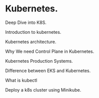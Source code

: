 # Kubernetes.
Deep Dive into K8S.

Introduction to kubernetes.

Kubernetes architecture.

Why We need Control Plane in Kubernetes.

Kubernetes Production Systems.

Difference between EKS and Kubernetes.

What is kubectl

Deploy a k8s cluster using Minikube.
